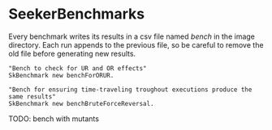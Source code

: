 # SeekerBenchmarks

Every benchmark writes its results in a csv file named *bench* in the image directory.
Each run appends to the previous file, so be careful to remove the old file before generating new results.

```Smalltalk 
"Bench to check for UR and OR effects"
SkBenchmark new benchForORUR.

"Bench for ensuring time-traveling troughout executions produce the same results"
SkBenchmark new benchBruteForceReversal.
```

TODO: bench with mutants
